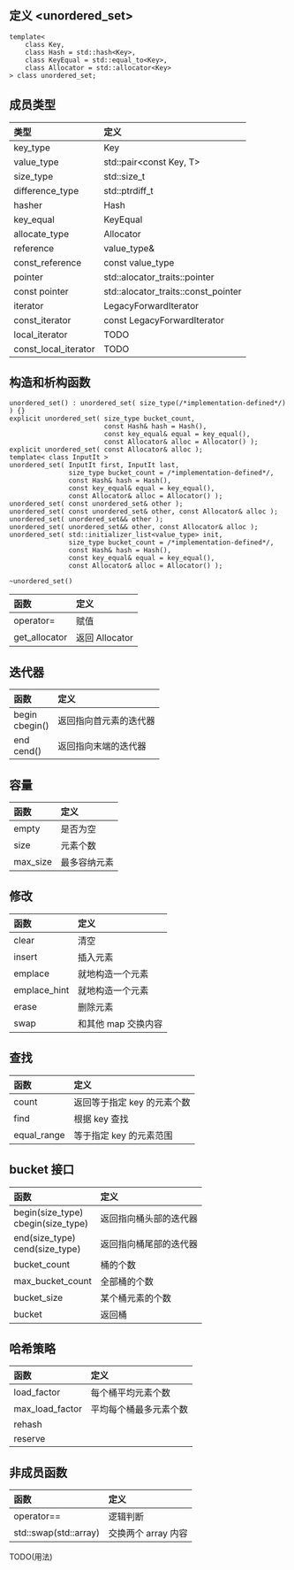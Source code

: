 ## 定义 <unordered_set>
```
template<
    class Key,
    class Hash = std::hash<Key>,
    class KeyEqual = std::equal_to<Key>,
    class Allocator = std::allocator<Key>
> class unordered_set;
```

## 成员类型
|类型|定义|
|:-|:-|
|key_type|Key|
|value_type|std::pair<const Key, T>|
|size_type|std::size_t|
|difference_type|std::ptrdiff_t|
|hasher|Hash|
|key_equal|KeyEqual|
|allocate_type|Allocator|
|reference|value_type&|
|const_reference|const value_type|
|pointer|std::alocator_traits<Allocator>::pointer|
|const pointer|std::alocator_traits<Allocator>::const_pointer|
|iterator|LegacyForwardIterator|
|const_iterator|const LegacyForwardIterator|
|local_iterator|TODO|
|const_local_iterator|TODO|

## 构造和析构函数
```
unordered_set() : unordered_set( size_type(/*implementation-defined*/) ) {}
explicit unordered_set( size_type bucket_count,
                        const Hash& hash = Hash(),
                        const key_equal& equal = key_equal(),
                        const Allocator& alloc = Allocator() );
explicit unordered_set( const Allocator& alloc );
template< class InputIt >
unordered_set( InputIt first, InputIt last,
               size_type bucket_count = /*implementation-defined*/,
               const Hash& hash = Hash(),
               const key_equal& equal = key_equal(),
               const Allocator& alloc = Allocator() );
unordered_set( const unordered_set& other );
unordered_set( const unordered_set& other, const Allocator& alloc );
unordered_set( unordered_set&& other );
unordered_set( unordered_set&& other, const Allocator& alloc );
unordered_set( std::initializer_list<value_type> init,
               size_type bucket_count = /*implementation-defined*/,
               const Hash& hash = Hash(),
               const key_equal& equal = key_equal(),
               const Allocator& alloc = Allocator() );

~unordered_set()
```
|函数|定义|
|:-|:-|
|operator=|赋值|
|get_allocator|返回 Allocator|

## 迭代器
|函数|定义|
|:-|:-|
|begin<br>cbegin()|返回指向首元素的迭代器|
|end<br>cend()|返回指向末端的迭代器|

## 容量
|函数|定义|
|:-|:-|
|empty|是否为空|
|size|元素个数|
|max_size|最多容纳元素|

## 修改
|函数|定义|
|:-|:-|
|clear|清空|
|insert|插入元素|
|emplace|就地构造一个元素|
|emplace_hint|就地构造一个元素|
|erase|删除元素|
|swap|和其他 map 交换内容|

## 查找
|函数|定义|
|:-|:-|
|count|返回等于指定 key 的元素个数|
|find|根据 key 查找|
|equal_range|等于指定 key 的元素范围|

## bucket 接口
|函数|定义|
|:-|:-|
|begin(size_type)<br>cbegin(size_type)|返回指向桶头部的迭代器|
|end(size_type)<br>cend(size_type)|返回指向桶尾部的迭代器|
|bucket_count|桶的个数|
|max_bucket_count|全部桶的个数|
|bucket_size|某个桶元素的个数|
|bucket|返回桶|

## 哈希策略
|函数|定义|
|:-|:-|
|load_factor|每个桶平均元素个数|
|max_load_factor|平均每个桶最多元素个数|
|rehash||
|reserve||

## 非成员函数
|函数|定义|
|:-|:-|
|operator==|逻辑判断|
|std::swap(std::array)|交换两个 array 内容|

TODO(用法)